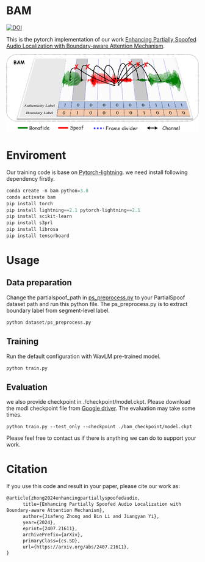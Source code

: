 
# BAM

[![DOI](https://zenodo.org/badge/822386562.svg)](https://zenodo.org/doi/10.5281/zenodo.12747416)

This is the pytorch implementation of our work [Enhancing Partially Spoofed Audio Localization with Boundary-aware Attention Mechanism]().


![Introducation of BAM](./res/introduction.png)

# Enviroment

Our training code is base on [Pytorch-lightning](https://lightning.ai/docs/pytorch/stable/). we need install following dependency firstly.

```python
conda create -n bam python=3.8
conda activate bam
pip install torch
pip install lightning==2.1 pytorch-lightning==2.1
pip install scikit-learn
pip install s3prl
pip install librosa
pip install tensorboard
```
# Usage
## Data preparation
Change the partialspoof_path in [ps_preprocess.py](/dataset/ps_preprocess.py) to your PartialSpoof dataset path and run this python file.
The ps_preprocess.py is to extract boundary label from segment-level label. 
```python
python dataset/ps_preprocess.py
```
## Training
Run the default configuration with WavLM pre-trained model.
```python
python train.py 
```

## Evaluation
we also provide checkpoint in ./checkpoint/model.ckpt. Please download the modl checkpoint file from [Google driver](https://drive.google.com/file/d/1eL3Ca27hEruI20lkoqkQEnZlb2GzTyHT/view?usp=sharing). The evaluation may take some times.
```
python train.py --test_only --checkpoint ./bam_checkpoint/model.ckpt
```

Please feel free to contact us if there is anything we can do to support your work.

# Citation
If you use this code and result in your paper, please cite our work as:
```
@article{zhong2024enhancingpartiallyspoofedaudio,
      title={Enhancing Partially Spoofed Audio Localization with Boundary-aware Attention Mechanism}, 
      author={Jiafeng Zhong and Bin Li and Jiangyan Yi},
      year={2024},
      eprint={2407.21611},
      archivePrefix={arXiv},
      primaryClass={cs.SD},
      url={https://arxiv.org/abs/2407.21611}, 
}
```

